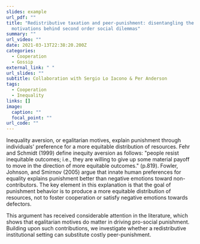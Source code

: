 ```yaml
---
slides: example
url_pdf: ""
title: "Redistributive taxation and peer-punishment: disentangling the
  motivations behind second order social dilemmas"
summary: ""
url_video: ""
date: 2021-03-13T22:38:20.200Z
categories:
  - Cooperation
  - Gossip
external_link: " "
url_slides: ""
subtitle: Collaboration with Sergio Lo Iacono & Per Anderson
tags:
  - Cooperation
  - Inequality
links: []
image:
  caption: ""
  focal_point: ""
url_code: ""
---
```

Inequality aversion, or egalitarian motives, explain punishment through individuals' preference for a more equitable distribution of resources. Fehr and Schmidt (1999) define inequity aversion as follows: "people resist inequitable outcomes; i.e., they are willing to give up some material payoff to move in the direction of more equitable outcomes." (p.819). Fowler, Johnson, and Smirnov (2005) argue that innate human preferences for equality explains punishment better than negative emotions toward non-contributors. The key element in this explanation is that the goal of punishment behavior is to produce a more equitable distribution of resources, not to foster cooperation or satisfy negative emotions towards defectors.

This argument has received considerable attention in the literature, which shows that egalitarian motives do matter in driving pro-social punishment. Building upon such contributions, we investigate whether a redistributive institutional setting can substitute costly peer-punishment.